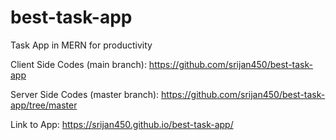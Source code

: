 # best-task-app
Task App in MERN for productivity

Client Side Codes (main branch): https://github.com/srijan450/best-task-app

Server Side Codes (master branch): https://github.com/srijan450/best-task-app/tree/master

Link to App: https://srijan450.github.io/best-task-app/


